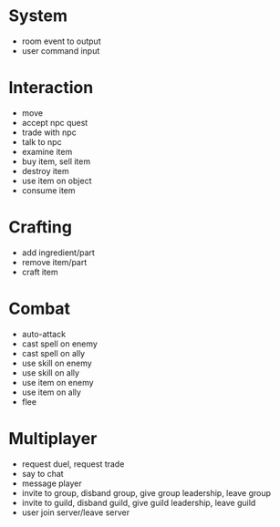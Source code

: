 # System
- room event to output
- user command input

# Interaction
- move
- accept npc quest
- trade with npc
- talk to npc
- examine item
- buy item, sell item
- destroy item
- use item on object
- consume item

# Crafting
- add ingredient/part
- remove item/part
- craft item

# Combat
- auto-attack
- cast spell on enemy
- cast spell on ally
- use skill on enemy
- use skill on ally
- use item on enemy
- use item on ally
- flee

# Multiplayer
- request duel, request trade
- say to chat
- message player
- invite to group, disband group, give group leadership, leave group
- invite to guild, disband guild, give guild leadership, leave guild
- user join server/leave server
